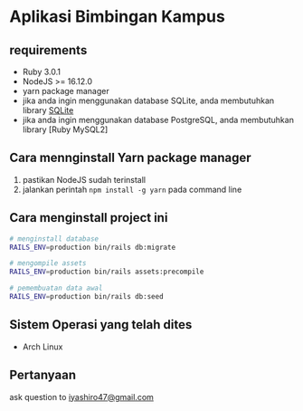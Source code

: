 # Aplikasi Bimbingan Kampus

## requirements

- Ruby 3.0.1
- NodeJS >= 16.12.0
- yarn package manager 
- jika anda ingin menggunakan database SQLite, anda membutuhkan library [SQLite](https://www.sqlite.org) 
- jika anda ingin menggunakan database PostgreSQL, anda membutuhkan library [Ruby MySQL2]

## Cara mennginstall Yarn package manager

1. pastikan NodeJS sudah terinstall
2. jalankan perintah `npm install -g yarn` pada command line


## Cara menginstall project ini

```bash
# menginstall database
RAILS_ENV=production bin/rails db:migrate

# mengompile assets
RAILS_ENV=production bin/rails assets:precompile

# pemembuatan data awal
RAILS_ENV=production bin/rails db:seed
```

## Sistem Operasi yang telah dites

- Arch Linux

## Pertanyaan

ask question to [iyashiro47@gmail.com](mailto:iyashiro47@gmail.com)

